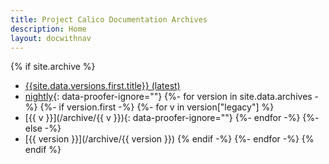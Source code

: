 ```yaml
---
title: Project Calico Documentation Archives
description: Home
layout: docwithnav
---
```

{% if site.archive %}
- [{{site.data.versions.first.title}} (latest)](/)
- [nightly](/master){: data-proofer-ignore=""}
{%- for version in site.data.archives -%}
{%- if version.first -%}
    {%- for v in version["legacy"] %}
- [{{ v }}](/archive/{{ v }}){: data-proofer-ignore=""}
    {%- endfor -%}
{%- else -%}
- [{{ version }}](/archive/{{ version }})
{% endif -%}
{%- endfor -%}
{% endif %}
